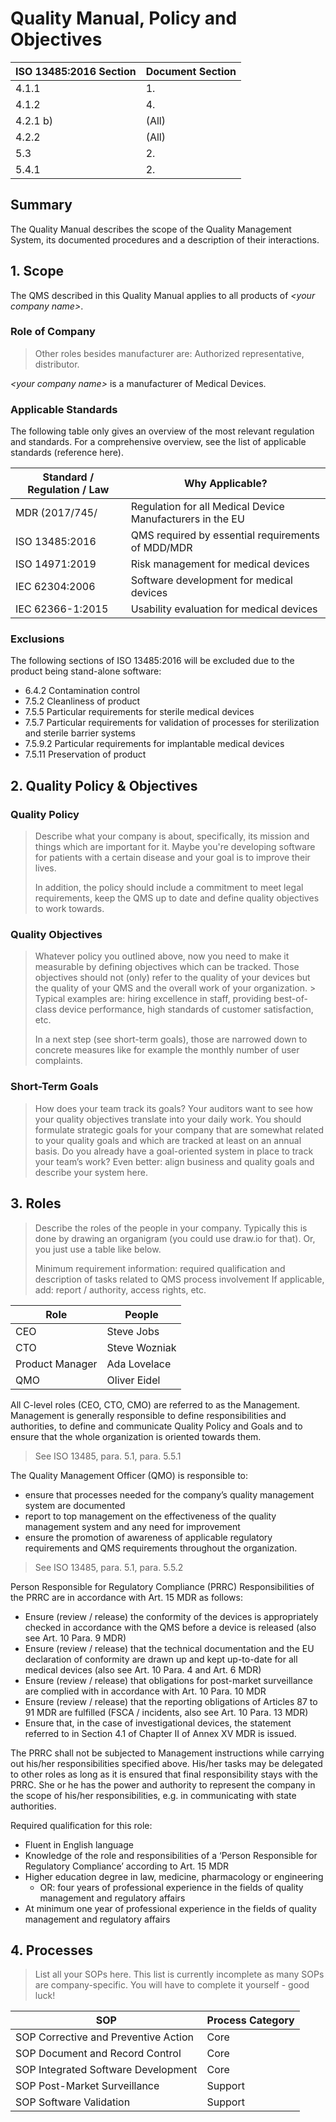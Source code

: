 # Quality Manual, Policy and Objectives

| ISO 13485:2016 Section | Document Section |
|------------------------|------------------|
| 4.1.1                  | 1.               |
| 4.1.2                  | 4.               |
| 4.2.1 b)               | (All)            |
| 4.2.2                  | (All)            |
| 5.3                    | 2.               |
| 5.4.1                  | 2.               |

## Summary

The Quality Manual describes the scope of the Quality Management System, its documented procedures and a
description of their interactions.

## 1. Scope

The QMS described in this Quality Manual applies to all products of *\<your company name\>*.

### Role of Company

> Other roles besides manufacturer are: Authorized representative, distributor.

*\<your company name\>* is a manufacturer of Medical Devices.

### Applicable Standards

The following table only gives an overview of the most relevant regulation and standards. For a comprehensive
overview, see the list of applicable standards (reference here).

| Standard / Regulation / Law | Why Applicable?                                           |
|-----------------------------|-----------------------------------------------------------|
| MDR (2017/745/              | Regulation for all Medical Device Manufacturers in the EU |
| ISO 13485:2016              | QMS required by essential requirements of MDD/MDR         |
| ISO 14971:2019              | Risk management for medical devices                       |
| IEC 62304:2006              | Software development for medical devices                  |
| IEC 62366-1:2015            | Usability evaluation for medical devices                  |

### Exclusions

The following sections of ISO 13485:2016 will be excluded due to the product being stand-alone software:

 * 6.4.2 Contamination control
 * 7.5.2 Cleanliness of product
 * 7.5.5 Particular requirements for sterile medical devices
 * 7.5.7 Particular requirements for validation of processes for sterilization and sterile barrier systems
 * 7.5.9.2 Particular requirements for implantable medical devices
 * 7.5.11 Preservation of product

## 2. Quality Policy & Objectives

### Quality Policy

> Describe what your company is about, specifically, its mission and things which are important for it. Maybe
> you're developing software for patients with a certain disease and your goal is to improve their lives.
>
> In addition, the policy should include a commitment to meet legal requirements, keep the QMS up to date and
> define quality objectives to work towards.

### Quality Objectives

> Whatever policy you outlined above, now you need to make it measurable by defining objectives which can be
> tracked. Those objectives should not (only) refer to the quality of your devices but the quality of your QMS
> and the overall work of your organization. > Typical examples are: hiring excellence in staff, providing
> best-of-class device performance, high standards of customer satisfaction, etc.
>
> In a next step (see short-term goals), those are narrowed down to concrete measures like for example the
> monthly number of user complaints.

### Short-Term Goals

> How does your team track its goals? Your auditors want to see how your quality objectives translate into
> your daily work. You should formulate strategic goals for your company that are somewhat related to your
> quality goals and which are tracked at least on an annual basis. Do you already have a goal-oriented system
> in place to track your team’s work? Even better: align business and quality goals and describe your system
> here.

## 3. Roles

> Describe the roles of the people in your company. Typically this is done by drawing an organigram (you could
> use draw.io for that). Or, you just use a table like below.
>
> Minimum requirement information: required qualification and description of tasks related to QMS process
> involvement If applicable, add: report / authority, access rights, etc.

| Role            | People                    |
|-----------------|---------------------------|
| CEO             | Steve Jobs                |
| CTO             | Steve Wozniak             |
| Product Manager | Ada Lovelace              |
| QMO             | Oliver Eidel              |

All C-level roles (CEO, CTO, CMO) are referred to as the Management. Management is generally responsible to
define responsibilities and authorities, to define and communicate Quality Policy and Goals and to ensure that
the whole organization is oriented towards them.

> See ISO 13485, para. 5.1, para. 5.5.1

The Quality Management Officer (QMO) is responsible to:

* ensure that processes needed for the company’s quality management system are documented
* report to top management on the effectiveness of the quality management system and any need for improvement
* ensure the promotion of awareness of applicable regulatory requirements and QMS requirements throughout the
  organization.

> See ISO 13485, para. 5.1, para. 5.5.2

Person Responsible for Regulatory Compliance (PRRC)
Responsibilities of the PRRC are in accordance with Art. 15 MDR as follows:

* Ensure (review / release) the conformity of the devices is appropriately checked in accordance with the QMS
  before a device is released (also see Art. 10 Para. 9 MDR)
* Ensure (review / release) that the technical documentation and the EU declaration of conformity are drawn up
  and kept up-to-date for all medical devices (also see Art. 10 Para. 4 and Art. 6 MDR)
* Ensure (review / release) that obligations for post-market surveillance are complied with in accordance with
  Art. 10 Para. 10 MDR
* Ensure (review / release) that the reporting obligations of Articles 87 to 91 MDR are fulfilled (FSCA /
  incidents, also see Art. 10 Para. 13 MDR)
* Ensure that, in the case of investigational devices, the statement referred to in Section 4.1 of Chapter II
  of Annex XV MDR is issued.

The PRRC shall not be subjected to Management instructions while carrying out his/her responsibilities
specified above. His/her tasks may be delegated to other roles as long as it is ensured that final
responsibility stays with the PRRC. She or he has the power and authority to represent the company in the
scope of his/her responsibilities, e.g. in communicating with state authorities.

Required qualification for this role:

* Fluent in English language
* Knowledge of the role and responsibilities of a ‘Person Responsible for Regulatory Compliance’ according to
  Art. 15 MDR
* Higher education degree in law, medicine, pharmacology or engineering
  * OR: four years of professional experience in the fields of quality management and regulatory affairs
* At minimum one year of professional experience in the fields of quality management and regulatory affairs

## 4. Processes

> List all your SOPs here. This list is currently incomplete as many SOPs are company-specific. You will have
> to complete it yourself - good luck!

| SOP                                  | Process Category |
|--------------------------------------|------------------|
| SOP Corrective and Preventive Action | Core             |
| SOP Document and Record Control      | Core             |
| SOP Integrated Software Development  | Core             |
| SOP Post-Market Surveillance         | Support          |
| SOP Software Validation              | Support          |
